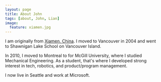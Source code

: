 ```yaml
---
layout: page
title: About John
tags: [about, John, Lian]
image:
  feature: xiamen.jpg
---
```


I am originally from [Xiamen, China](http://en.wikipedia.org/wiki/Xiamen). I moved to Vancouver in 2004 and went to Shawnigan Lake School on Vancouver Island. 

In 2010, I moved to Montreal to for McGill University, where I studied Mechanical Engineering. As a student, that's where I developed strong interest in tech, robotics, and product/program management.

I now live in Seattle and work at Microsoft. 
